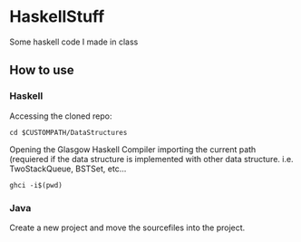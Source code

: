 # HaskellStuff
Some haskell code I made in class
## How to use
### Haskell
Accessing the cloned repo:
```
cd $CUSTOMPATH/DataStructures
```
Opening the Glasgow Haskell Compiler importing the current path (requiered if the data structure is implemented with other data structure. i.e. TwoStackQueue, BSTSet, etc...
```
ghci -i$(pwd)
```
### Java
Create a new project and move the sourcefiles into the project.
